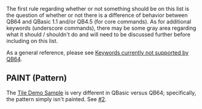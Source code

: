 The first rule regarding whether or not something should be on this list is the question of whether or not there is a difference of behavior between QB64 and QBasic 1.1 and/or QB4.5 (for core commands).  As for additional keywords (underscore commands), there may be some gray area regarding what it should / shouldn't do and will need to be discussed further before including on this list.

As a general reference, please see [Keywords currently not supported by QB64](Keywords-currently-not-supported-by-QB64).

## PAINT (Pattern)

The [Tile Demo Sample](https://qb64.com/samples/tile-demo/) is very different in QBasic versus QB64; specifically, the pattern simply isn't painted. See [#2](../issues/2).